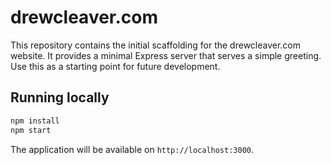 # drewcleaver.com

This repository contains the initial scaffolding for the drewcleaver.com website. It provides a minimal Express server that serves a simple greeting. Use this as a starting point for future development.

## Running locally

```bash
npm install
npm start
```

The application will be available on `http://localhost:3000`.
